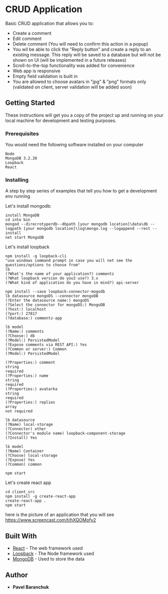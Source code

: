 # CRUD Application

Basic CRUD application that allows you to:
* Create a comment
* Edit comment
* Delete comment (You will need to confirm this action in a popup)
* You wil be able to click the "Reply button" and create a reply to an existing message. This reply will be saved to a database but will not be shown on UI (will be implemented in a future releases)
* Scroll-to-the-top functionality was added for convenience
* Web app is responsive
* Empty field validation is built in
* You are allowed to choose avatars in "jpg" & "png" formats only (validated on client, server validation will be added soon)

## Getting Started

These instructions will get you a copy of the project up and running on your local machine for development and testing purposes.

### Prerequisites

You would need the following software installed on your computer

```
Node
MongoDB 3.2.20
Loopback
React
```

### Installing

A step by step series of examples that tell you how to get a development env running

Let's install mongodb:

```
install MongoDB
cd into bin
mongod --direcrotyperdb--dbpath [your mongodb location]\data\db --logpath [your mongodb location]\log\mongo.log --logappend --rest --install
net start MongoDB
```
Let's install loopback

```
npm install -g loopback-cli
"use windows command prompt in case you will not see the questions/options to choose from"
lb
(?What's the name of your application?) commentz
(?What loopback version do you3 use?) 3.x
(?What kind of application do you have in mind?) api-server

npm install --save loopback-connector-mogodb
lb datasource mongoDS --connector mongoDB
(?Enter the datasource name:) mongoDS
(?Select the connector for mongoDS:) MongoDB
(?host:) localhost
(?port:) 27017
(?database:) commentz-app

lb model
(?Name:) comments
(?Choose:) db
(?Model:) PersistedModel
(?Expose comments via REST API:) Yes
(?Common or server:) Common
(?Model:) PersistedModel

(?Properties:) comment
string
required
(?Properties:) name
string
required
(?Properties:) avatarka
string
required
(?Properties:) replies
array
not required

lb datasource
(?Name) local-storage
(?Connector) other
(?Connector's module name) loopback-component-storage
(?Install) Yes

lb model
(?Name) Container
(?Choose) local-storage
(?Expose) Yes
(?Common) common

npm start
```
Let's create react app
```
cd client_src
npm install -g create-react-app
create-react-app .
npm start
```
here is the picture of an application that you will see https://www.screencast.com/t/hXQOMofy2

## Built With

* [React](https://reactjs.org/) - The web framework used
* [Loopback](https://loopback.io/) - The Node framework used
* [MongoDB](https://www.mongodb.com/) - Used to store the data

## Author

* **Pavel Baranchuk**

